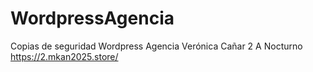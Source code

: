 # WordpressAgencia
Copias de seguridad Wordpress Agencia
Verónica Cañar
2 A Nocturno
https://2.mkan2025.store/ 
